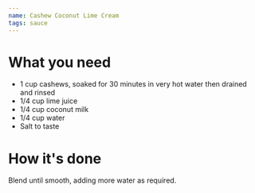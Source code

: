 ```yaml
---
name: Cashew Coconut Lime Cream
tags: sauce
---
```


# What you need

* 1 cup cashews, soaked for 30 minutes in very hot water then drained and rinsed
* 1/4 cup lime juice
* 1/4 cup coconut milk
* 1/4 cup water
* Salt to taste

# How it's done

Blend until smooth, adding more water as required.

